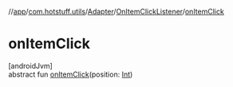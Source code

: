 //[app](../../../../index.md)/[com.hotstuff.utils](../../index.md)/[Adapter](../index.md)/[OnItemClickListener](index.md)/[onItemClick](on-item-click.md)

# onItemClick

[androidJvm]\
abstract fun [onItemClick](on-item-click.md)(position: [Int](https://kotlinlang.org/api/latest/jvm/stdlib/kotlin/-int/index.html))
